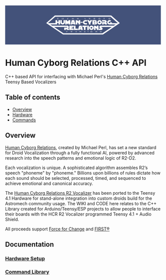 ![Banner](/img/hcr-banner.png?raw=true "Employee Data title")

# Human Cyborg Relations C++ API
C++ based API for interfacing with Michael Perl's [Human Cyborg Relations](https://humancyborgrelations.com/r2d2/) Teensy Based Vocalizers

## Table of contents
* [Overview](#overview)
* [Hardware](#hardware-setup)
* [Commands](#command-library)

## Overview

[Human Cyborg Relations](https://humancyborgrelations.com/r2d2/), created by Michael Perl, has set a new standard for Droid Vocalization through a fully functional AI, powered by advanced research into the speech patterns and emotional logic of R2-D2.

Each vocalization is unique. A sophisticated algorithm assembles R2’s speech "phoneme" by "phoneme." Billions upon billions of rules dictate how each sound should be selected, processed, timed, and sequenced to achieve emotional and canonical accuracy.

The [Human Cyborg Relations R2 Vocalizer](https://humancyborgrelations.com/r2d2/) has been ported to the Teensy 4.1 Hardware for stand-alone integration into custom droids build for the Astromech community usage. The WIKI and CODE here relates to the C++ Library created for Arduino/Teensy/ESP projects to allow people to interface their boards with the HCR R2 Vocalizer programmed Teensy 4.1 + Audio Shield.

All proceeds support [Force for Change](https://www.starwars.com/force-for-change) and [FIRST®](https://www.firstinspires.org/)

## Documentation
### [Hardware Setup](https://github.com/roy86/HumanCyborgRelationsAPI/wiki/HCR-Hardware)
### [Command Library](https://github.com/roy86/HumanCyborgRelationsAPI/wiki/HCR-Client-Library)


